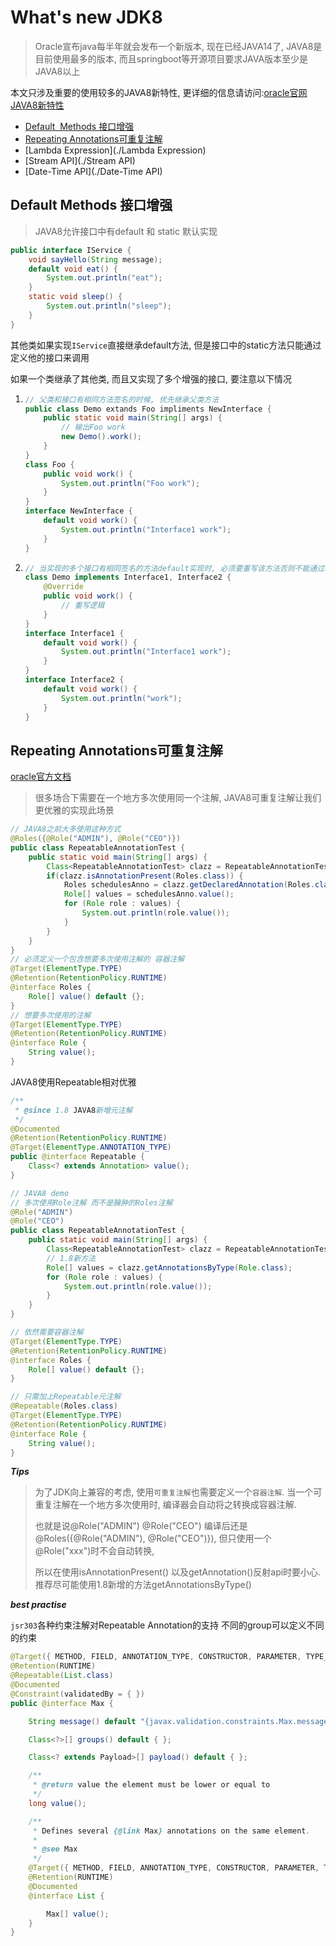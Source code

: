 # What's new JDK8

> Oracle宣布java每半年就会发布一个新版本, 现在已经JAVA14了, JAVA8是目前使用最多的版本, 而且springboot等开源项目要求JAVA版本至少是JAVA8以上

本文只涉及重要的使用较多的JAVA8新特性, 更详细的信息请访问:[oracle官网JAVA8新特性](https://www.oracle.com/java/technologies/javase/8-whats-new.html)

- <a href="#Default Methods">Default  Methods 接口增强</a>
- <a href="#Repeating Annotations">Repeating Annotations可重复注解</a>
- [Lambda Expression](./Lambda Expression)
- [Stream API](./Stream API)
- [Date-Time API](./Date-Time API)

## <a name="Default Methods">Default  Methods 接口增强</a>

> JAVA8允许接口中有default 和 static 默认实现

```java
public interface IService {
    void sayHello(String message);
    default void eat() {
        System.out.println("eat");
    }
    static void sleep() {
        System.out.println("sleep");
    }
}    
```

其他类如果实现`IService`直接继承default方法, 但是接口中的static方法只能通过定义他的接口来调用

如果一个类继承了其他类, 而且又实现了多个增强的接口, 要注意以下情况

1. ```java
   // 父类和接口有相同方法签名的时候, 优先继承父类方法
   public class Demo extands Foo impliments NewInterface {
       public static void main(String[] args) {
           // 输出Foo work
           new Demo().work();
       }
   }
   class Foo {
       public void work() {
           System.out.println("Foo work");
       }
   }
   interface NewInterface {
       default void work() {
           System.out.println("Interface1 work");
       }
   }
   ```

2. ```java
   // 当实现的多个接口有相同签名的方法default实现时, 必须要重写该方法否则不能通过编译
   class Demo implements Interface1, Interface2 {
       @Override
       public void work() {
           // 重写逻辑
       }
   }
   interface Interface1 {
       default void work() {
           System.out.println("Interface1 work");
       }
   }
   interface Interface2 {
       default void work() {
           System.out.println("work");
       }
   }
   ```
   
   

## <a name="Repeating Annotations">Repeating Annotations可重复注解</a>

[oracle官方文档]( https://docs.oracle.com/javase/tutorial/java/annotations/repeating.html )

> 很多场合下需要在一个地方多次使用同一个注解, JAVA8可重复注解让我们更优雅的实现此场景

```java
// JAVA8之前大多使用这种方式
@Roles({@Role("ADMIN"), @Role("CEO")})
public class RepeatableAnnotationTest {
    public static void main(String[] args) {
        Class<RepeatableAnnotationTest> clazz = RepeatableAnnotationTest.class;
        if(clazz.isAnnotationPresent(Roles.class)) {
            Roles schedulesAnno = clazz.getDeclaredAnnotation(Roles.class);
            Role[] values = schedulesAnno.value();
            for (Role role : values) {
                System.out.println(role.value());
            }
        }
    }
}
// 必须定义一个包含想要多次使用注解的 容器注解
@Target(ElementType.TYPE)
@Retention(RetentionPolicy.RUNTIME)
@interface Roles {
    Role[] value() default {};
}
// 想要多次使用的注解
@Target(ElementType.TYPE)
@Retention(RetentionPolicy.RUNTIME)
@interface Role {
    String value();
}
```

JAVA8使用Repeatable相对优雅

```java
/**
 * @since 1.8 JAVA8新增元注解
 */
@Documented
@Retention(RetentionPolicy.RUNTIME)
@Target(ElementType.ANNOTATION_TYPE)
public @interface Repeatable {
    Class<? extends Annotation> value();
}
```

```java
// JAVA8 demo
// 多次使用Role注解 而不是臃肿的Roles注解
@Role("ADMIN")
@Role("CEO")
public class RepeatableAnnotationTest {
    public static void main(String[] args) {
        Class<RepeatableAnnotationTest> clazz = RepeatableAnnotationTest.class;
        // 1.8新方法
        Role[] values = clazz.getAnnotationsByType(Role.class);
        for (Role role : values) {
            System.out.println(role.value());
        }
    }
}

// 依然需要容器注解
@Target(ElementType.TYPE)
@Retention(RetentionPolicy.RUNTIME)
@interface Roles {
    Role[] value() default {};
}

// 只需加上Repeatable元注解
@Repeatable(Roles.class)
@Target(ElementType.TYPE)
@Retention(RetentionPolicy.RUNTIME)
@interface Role {
    String value();
}
```

***Tips***

> 为了JDK向上兼容的考虑, 使用`可重复注解`也需要定义一个`容器注解`. 当一个可重复注解在一个地方多次使用时, 编译器会自动将之转换成容器注解.
>
> 也就是说@Role("ADMIN") @Role("CEO") 编译后还是@Roles({@Role("ADMIN"), @Role("CEO")}), 但只使用一个@Role("xxx")时不会自动转换,
>
> 所以在使用isAnnotationPresent() 以及getAnnotation()反射api时要小心. 推荐尽可能使用1.8新增的方法getAnnotationsByType()

***best practise***

`jsr303`各种约束注解对Repeatable Annotation的支持 不同的group可以定义不同的约束

```java
@Target({ METHOD, FIELD, ANNOTATION_TYPE, CONSTRUCTOR, PARAMETER, TYPE_USE })
@Retention(RUNTIME)
@Repeatable(List.class)
@Documented
@Constraint(validatedBy = { })
public @interface Max {

	String message() default "{javax.validation.constraints.Max.message}";

	Class<?>[] groups() default { };

	Class<? extends Payload>[] payload() default { };

	/**
	 * @return value the element must be lower or equal to
	 */
	long value();

	/**
	 * Defines several {@link Max} annotations on the same element.
	 *
	 * @see Max
	 */
	@Target({ METHOD, FIELD, ANNOTATION_TYPE, CONSTRUCTOR, PARAMETER, TYPE_USE })
	@Retention(RUNTIME)
	@Documented
	@interface List {

		Max[] value();
	}
}
```
